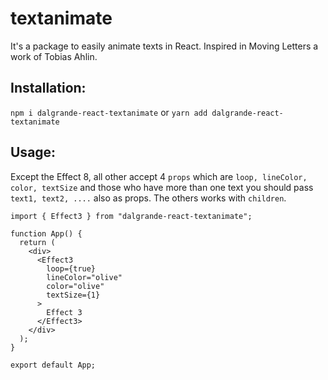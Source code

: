 # textanimate
It's a package to easily animate texts in React. Inspired in Moving Letters a work of Tobias Ahlin.

## Installation:

```npm i dalgrande-react-textanimate```
or
```yarn add dalgrande-react-textanimate```


## Usage:

Except the Effect 8, all other accept 4 ```props``` which are ```loop, lineColor, color, textSize``` and those who have more than one text you should pass ```text1, text2, ....``` also as props. The others works with ```children```.

```
import { Effect3 } from "dalgrande-react-textanimate";

function App() {
  return (
    <div>
      <Effect3
        loop={true}
        lineColor="olive"
        color="olive"
        textSize={1}        
      >
        Effect 3
      </Effect3>
    </div>
  );
}

export default App;
```
